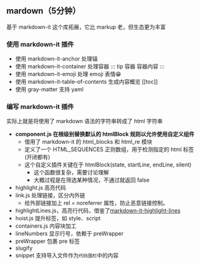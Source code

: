 ## mardown（5分钟）
基于 markdown-it 这个库拓展，它比 markup 老，但生态更为丰富

### 使用 markdown-it 插件
* 使用 markdown-it-anchor 处理锚
* 使用 markdown-it-container 处理容器 
::: tip 容器
容器内容
:::
* 使用 markdown-it-emoji 处理 emoji 表情😁
* 使用 markdown-it-table-of-contents 生成内容概览
[[toc]]
* 使用 gray-matter 支持 yaml 

### 编写 markdown-it 插件
实际上就是将使用了 markdown 语法的字符串转成了 html 字符串

- **component.js 在根级别替换默认的 htmlBlock 规则以允许使用自定义组件**
	- 借用了 markdown-it 的 html_blocks 和 html_re 模块
	- 定义了一个 HTML_SEQUENCES 正则数组，用于检测指定的 html 标签(开闭都有)
	- 这个自定义插件关键在于 htmlBlock(state, startLine, endLine, silent)
		- 这个函数很复杂，需要讨论理解
		- 大概过程是在筛选某种情况，不通过就返回 false
- highlight.js 高亮代码
- link.js 处理链接，区分内外链
	- 给外部链接加上 rel = noreferrer 属性，防止恶意链接控制。
- highlightLines.js，高亮行代码，借鉴了[markdown-it-highlight-lines](https://github.com/egoist/markdown-it-highlight-lines)
- hoist.js 提升标签，如 style、script
- containers.js 内容块加工
- lineNumbers 显示行号，依赖于 preWrapper
- preWrapper 包裹 pre 标签
- slugify 
- snippet 支持导入文件作为`代码围栏`中的内容
